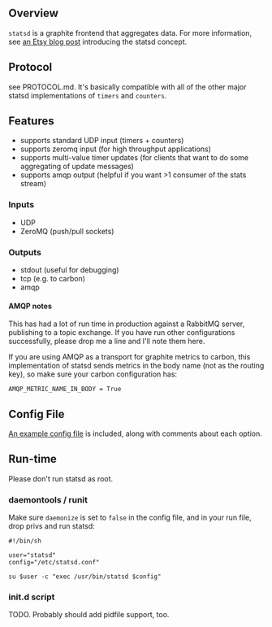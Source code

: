 ## Overview

`statsd` is a graphite frontend that aggregates data.  For more information,
see [an Etsy blog post](http://codeascraft.etsy.com/2011/02/15/measure-anything-measure-everything/)
introducing the statsd concept.

## Protocol

see PROTOCOL.md. It's basically compatible with all of the other major
statsd implementations of `timers` and `counters`.

## Features

* supports standard UDP input (timers + counters)
* supports zeromq input (for high throughput applications)
* supports multi-value timer updates (for clients that want to do some aggregating of update messages)
* supports amqp output (helpful if you want >1 consumer of the stats stream)

### Inputs

* UDP
* ZeroMQ (push/pull sockets)

### Outputs

* stdout (useful for debugging)
* tcp (e.g. to carbon)
* amqp

#### AMQP notes

This has had a lot of run time in production against a RabbitMQ server,
publishing to a topic exchange. If you have run other configurations
successfully, please drop me a line and I'll note them here.

If you are using AMQP as a transport for graphite metrics to carbon,
this implementation of statsd sends metrics in the body name (not as
the routing key), so make sure your carbon configuration has:

  `AMQP_METRIC_NAME_IN_BODY = True`

## Config File

[An example config file](https://github.com/fetep/ruby-statsdserver/blob/master/etc/statsd.conf)
is included, along with comments about each option.

## Run-time

Please don't run statsd as root.

### daemontools / runit

Make sure `daemonize` is set to `false` in the config file, and in
your run file, drop privs and run statsd:

```
#!/bin/sh

user="statsd"
config="/etc/statsd.conf"

su $user -c "exec /usr/bin/statsd $config"
```

### init.d script

TODO. Probably should add pidfile support, too.
